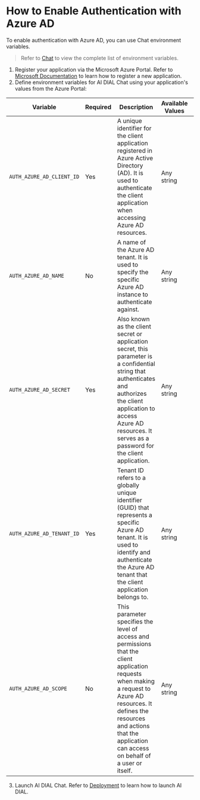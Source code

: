 # How to Enable Authentication with Azure AD

To enable authentication with Azure AD, you can use Chat environment variables. 

> Refer to [Chat](https://github.com/epam/ai-dial-chat?tab=readme-ov-file#environment-variables) to view the complete list of environment variables.

1. Register your application via the Microsoft Azure Portal. Refer to [Microsoft Documentation](https://learn.microsoft.com/en-us/azure/healthcare-apis/register-application) to learn how to register a new application.
2. Define environment variables for AI DIAL Chat using your application's values from the Azure Portal:

| Variable                  | Required             | Description| Available Values | Default values |
| ------------------------- | -------------------- | ------------ | ---------------- | -------------- |
| `AUTH_AZURE_AD_CLIENT_ID` | Yes | A unique identifier for the client application registered in Azure Active Directory (AD). It is used to authenticate the client application when accessing Azure AD resources. | Any string| |
| `AUTH_AZURE_AD_NAME`      | No | A name of the Azure AD tenant. It is used to specify the specific Azure AD instance to authenticate against. | Any string | |
| `AUTH_AZURE_AD_SECRET`    | Yes | Also known as the client secret or application secret, this parameter is a confidential string that authenticates and authorizes the client application to access Azure AD resources. It serves as a password for the client application.| Any string|  |
| `AUTH_AZURE_AD_TENANT_ID` | Yes| Tenant ID refers to a globally unique identifier (GUID) that represents a specific Azure AD tenant. It is used to identify and authenticate the Azure AD tenant that the client application belongs to.| Any string||
| `AUTH_AZURE_AD_SCOPE`     | No | This parameter specifies the level of access and permissions that the client application requests when making a request to Azure AD resources. It defines the resources and actions that the application can access on behalf of a user or itself. | Any string | `openid profile user.Read email offline_access` |

3. Launch AI DIAL Chat. Refer to [Deployment](https://github.com/epam/ai-dial-helm/tree/main/charts/dial/examples/generic/simple) to learn how to launch AI DIAL.
